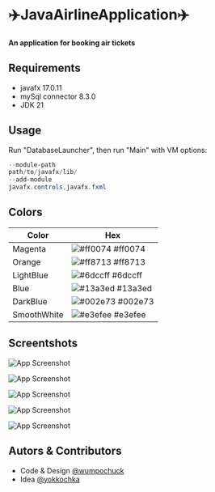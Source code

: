 # ✈️JavaAirlineApplication✈️
  **An application for booking air tickets**

## Requirements
- javafx 17.0.11
- mySql connector 8.3.0
- JDK 21

## Usage
  Run "DatabaseLauncher", then run "Main" with VM options:
  ``` powershell
  --module-path
  path/to/javafx/lib/
  --add-module
  javafx.controls,javafx.fxml
  ```

## Colors
| Color             | Hex                                                         |
| ----------------- | ----------------------------------------------------------- |
| Magenta      | ![#ff0074](https://via.placeholder.com/10/ff0074?text=+) #ff0074 |
| Orange       | ![#ff8713](https://via.placeholder.com/10/ff8713?text=+) #ff8713 |
| LightBlue    | ![#6dccff](https://via.placeholder.com/10/6dccff?text=+) #6dccff |
| Blue         | ![#13a3ed](https://via.placeholder.com/10/13a3ed?text=+) #13a3ed |
| DarkBlue     | ![#002e73](https://via.placeholder.com/10/002e73?text=+) #002e73 |
| SmoothWhite  | ![#e3efee](https://via.placeholder.com/10/e3efee?text=+) #e3efee |

## Screentshots

![App Screenshot](https://via.placeholder.com/468x300?text=App+Screenshot+Here)

![App Screenshot](https://via.placeholder.com/468x300?text=App+Screenshot+Here)

![App Screenshot](https://via.placeholder.com/468x300?text=App+Screenshot+Here)

![App Screenshot](https://via.placeholder.com/468x300?text=App+Screenshot+Here)

![App Screenshot](https://via.placeholder.com/468x300?text=App+Screenshot+Here)

## Autors & Contributors
  - Code & Design [@wumpochuck](https://github.com/wumpochuck)
  - Idea [@yokkochka](https://github.com/Ulyanaaa)


